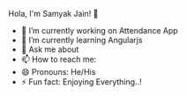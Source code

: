  Hola, I'm Samyak Jain! 👋

- 🔭 I’m currently working on Attendance App
- 🌱 I’m currently learning Angularjs
- 💬 Ask me about 
- 📫 How to reach me:
- 😄 Pronouns: He/His
- ⚡ Fun fact: Enjoying Everything..!
